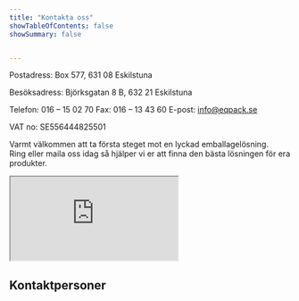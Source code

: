 ```yaml
---
title: "Kontakta oss"
showTableOfContents: false
showSummary: false


---
```


Postadress:
Box 577, 631 08 Eskilstuna

Besöksadress:
Björksgatan 8 B, 632 21 Eskilstuna

Telefon: 016 – 15 02 70
Fax: 016 – 13 43 60
E-post: info@eqpack.se

VAT no: SE556444825501

Varmt välkommen att ta första steget mot en lyckad emballagelösning.  
Ring eller maila oss idag så hjälper vi er att finna den bästa lösningen för era produkter.

<div class="iframe-container">
<iframe class="responsive-iframe" src="https://www.google.com/maps/embed?pb=!1m18!1m12!1m3!1d2032.270815763691!2d16.497701352171966!3d59.37850798158615!2m3!1f0!2f0!3f0!3m2!1i1024!2i768!4f13.1!3m3!1m2!1s0x465e8d34f465777d%3A0xf3ea51f34e622323!2sEqpack+AB!5e0!3m2!1ssv!2sse!4v1463560815766"></iframe>
</div>




## Kontaktpersoner


